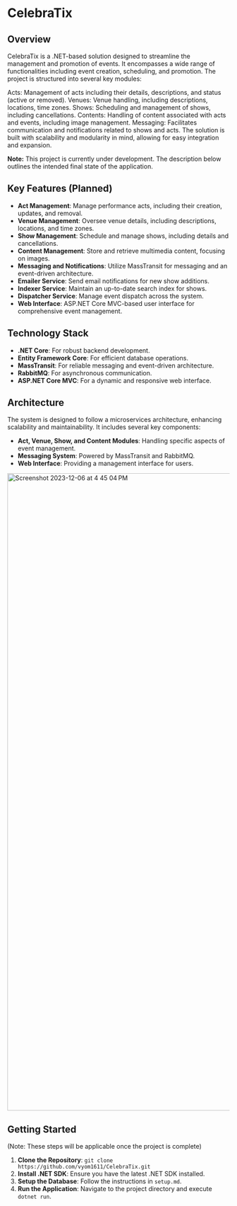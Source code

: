 # CelebraTix

## Overview
CelebraTix is a .NET-based solution designed to streamline the management and promotion of events. It encompasses a wide range of functionalities including event creation, scheduling, and promotion. The project is structured into several key modules:

Acts: Management of acts including their details, descriptions, and status (active or removed).
Venues: Venue handling, including descriptions, locations, time zones.
Shows: Scheduling and management of shows, including cancellations.
Contents: Handling of content associated with acts and events, including image management.
Messaging: Facilitates communication and notifications related to shows and acts.
The solution is built with scalability and modularity in mind, allowing for easy integration and expansion.



**Note:** This project is currently under development. The description below outlines the intended final state of the application.

## Key Features (Planned)
- **Act Management**: Manage performance acts, including their creation, updates, and removal.
- **Venue Management**: Oversee venue details, including descriptions, locations, and time zones.
- **Show Management**: Schedule and manage shows, including details and cancellations.
- **Content Management**: Store and retrieve multimedia content, focusing on images.
- **Messaging and Notifications**: Utilize MassTransit for messaging and an event-driven architecture.
- **Emailer Service**: Send email notifications for new show additions.
- **Indexer Service**: Maintain an up-to-date search index for shows.
- **Dispatcher Service**: Manage event dispatch across the system.
- **Web Interface**: ASP.NET Core MVC-based user interface for comprehensive event management.

## Technology Stack
- **.NET Core**: For robust backend development.
- **Entity Framework Core**: For efficient database operations.
- **MassTransit**: For reliable messaging and event-driven architecture.
- **RabbitMQ**: For asynchronous communication.
- **ASP.NET Core MVC**: For a dynamic and responsive web interface.

## Architecture
The system is designed to follow a microservices architecture, enhancing scalability and maintainability. It includes several key components:

- **Act, Venue, Show, and Content Modules**: Handling specific aspects of event management.
- **Messaging System**: Powered by MassTransit and RabbitMQ.
- **Web Interface**: Providing a management interface for users.

<img width="1440" alt="Screenshot 2023-12-06 at 4 45 04 PM" src="https://github.com/vyom1611/celebratix/assets/93402393/3f93bfd1-588c-411a-a653-e4c801feb0a0">

## Getting Started
(Note: These steps will be applicable once the project is complete)
1. **Clone the Repository**: `git clone https://github.com/vyom1611/CelebraTix.git`
2. **Install .NET SDK**: Ensure you have the latest .NET SDK installed.
3. **Setup the Database**: Follow the instructions in `setup.md`.
4. **Run the Application**: Navigate to the project directory and execute `dotnet run`.

